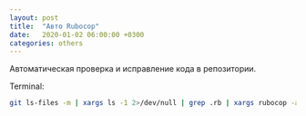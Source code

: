 ```yaml
---
layout: post
title:  "Авто Rubocop"
date:   2020-01-02 06:00:00 +0300
categories: others
---
```

Автоматическая проверка и исправление кода в репозитории.

Terminal:

```bash
git ls-files -m | xargs ls -1 2>/dev/null | grep .rb | xargs rubocop -a --force-exclusion
```
